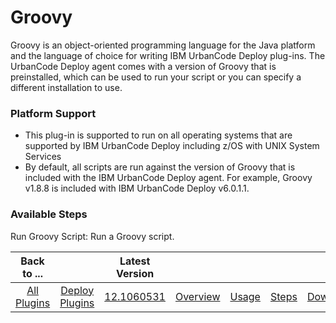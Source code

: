 
# Groovy

Groovy is an object-oriented programming language for the Java platform and the language of choice for writing IBM UrbanCode Deploy plug-ins. The UrbanCode Deploy agent comes with a version of Groovy that is preinstalled, which can be used to run your script or you can specify a different installation to use.

### Platform Support

* This plug-in is supported to run on all operating systems that are supported by IBM UrbanCode Deploy including z/OS with UNIX System Services
* By default, all scripts are run against the version of Groovy that is included with the IBM UrbanCode Deploy agent. For example, Groovy v1.8.8 is included with IBM UrbanCode Deploy v6.0.1.1.


### Available Steps

Run Groovy Script: Run a Groovy script.



|Back to ...||Latest Version|||||
| :---: | :---: | :---: | :---: | :---: | :---: | :---: |
|[All Plugins](../../index.md)|[Deploy Plugins](../README.md)|[12.1060531](https://raw.githubusercontent.com/UrbanCode/IBM-UCD-PLUGINS/main/files/Groovy/Groovy-12.1060531.zip)|[Overview](overview.md)|[Usage](usage.md)|[Steps](steps.md)|[Downloads](downloads.md)|
